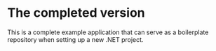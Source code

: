 # The completed version

This is a complete example application that can serve as a boilerplate repository when setting up a new .NET project.
